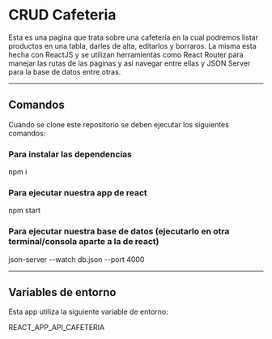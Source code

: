 # CRUD Cafeteria

Esta es una pagina que trata sobre una cafetería en la cual podremos listar productos en una tabla, darles de alta, editarlos y borraros. La misma esta hecha con ReactJS y se utilizan herramientas como React Router para manejar las rutas de las paginas y asi navegar entre ellas y JSON Server para la base de datos entre otras.

---

## Comandos

Cuando se clone este repositorio se deben ejecutar los siguientes comandos:

### Para instalar las dependencias
npm i 

### Para ejecutar nuestra app de react
npm start

### Para ejecutar nuestra base de datos (ejecutarlo en otra terminal/consola aparte a la de react)
json-server --watch db.json --port 4000

---
## Variables de entorno
Esta app utiliza la siguiente variable de entorno:

REACT_APP_API_CAFETERIA
